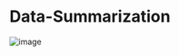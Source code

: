 # Data-Summarization
![image](https://github.com/user-attachments/assets/3ed2cc65-199e-4eba-8c55-f039525d1a91)
